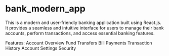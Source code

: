 # bank_modern_app

This is a modern and user-friendly banking application built using React.js. 
It provides a seamless and intuitive interface for users to manage their bank accounts, perform transactions, and access essential banking features.

Features:
Account Overview
Fund Transfers
Bill Payments
Transaction History
Account Settings
Security

